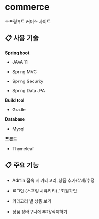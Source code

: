 # commerce
스프링부트 커머스 사이트


## 📋 사용 기술

**Spring boot** 

- JAVA 11

- Spring MVC

- Spring Security

- Spring Data JPA


**Build tool**

- Gradle

**Database**

- Mysql

**프론트**
- Thymeleaf


## 📋 주요 기능

- Admin 접속 시 카테고리, 상품 추가/삭제/수정

- 로그인 (스프링 시큐리티) / 회원가입

- 카테고리 별 상품 보기

- 상품 장바구니에 추가/삭제하기

